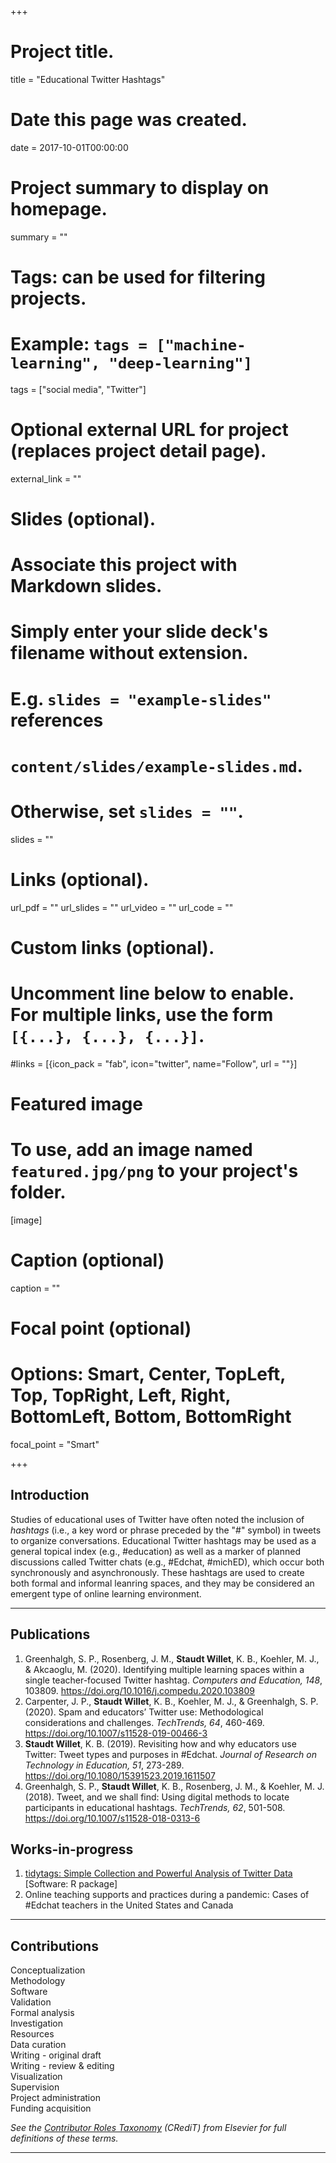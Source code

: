 +++
# Project title.
title = "Educational Twitter Hashtags"

# Date this page was created.
date = 2017-10-01T00:00:00

# Project summary to display on homepage.
summary = ""

# Tags: can be used for filtering projects.
# Example: `tags = ["machine-learning", "deep-learning"]`
tags = ["social media", "Twitter"]

# Optional external URL for project (replaces project detail page).
external_link = ""

# Slides (optional).
#   Associate this project with Markdown slides.
#   Simply enter your slide deck's filename without extension.
#   E.g. `slides = "example-slides"` references 
#   `content/slides/example-slides.md`.
#   Otherwise, set `slides = ""`.
slides = ""

# Links (optional).
url_pdf = ""
url_slides = ""
url_video = ""
url_code = ""

# Custom links (optional).
#   Uncomment line below to enable. For multiple links, use the form `[{...}, {...}, {...}]`.
#links = [{icon_pack = "fab", icon="twitter", name="Follow", url = ""}]

# Featured image
# To use, add an image named `featured.jpg/png` to your project's folder. 
[image]
  # Caption (optional)
  caption = ""
  
  # Focal point (optional)
  # Options: Smart, Center, TopLeft, Top, TopRight, Left, Right, BottomLeft, Bottom, BottomRight
  focal_point = "Smart"
  
+++

## Introduction

Studies of educational uses of Twitter have often noted the inclusion of *hashtags* (i.e., a key word or phrase preceded by the "#" symbol) in tweets to organize conversations. Educational Twitter hashtags may be used as a general topical index (e.g., #education) as well as a marker of planned discussions called Twitter chats (e.g., #Edchat, #michED), which occur both synchronously and asynchronously. These hashtags are used to create both formal and informal leanring spaces, and they may be considered an emergent type of online learning environment.

---

## Publications

1. Greenhalgh, S. P., Rosenberg, J. M., **Staudt Willet**, K. B., Koehler, M. J., & Akcaoglu, M. (2020). Identifying multiple learning spaces within a single teacher-focused Twitter hashtag. *Computers and Education, 148*, 103809. https://doi.org/10.1016/j.compedu.2020.103809
1. Carpenter, J. P., **Staudt Willet**, K. B., Koehler, M. J., & Greenhalgh, S. P. (2020). Spam and educators’ Twitter use: Methodological considerations and challenges. *TechTrends, 64*, 460-469. https://doi.org/10.1007/s11528-019-00466-3
1. **Staudt Willet**, K. B. (2019). Revisiting how and why educators use Twitter: Tweet types and purposes in #Edchat. *Journal of Research on Technology in Education, 51*, 273-289. https://doi.org/10.1080/15391523.2019.1611507
1. Greenhalgh, S. P., **Staudt Willet**, K. B., Rosenberg, J. M., & Koehler, M. J. (2018). Tweet, and we shall find: Using digital methods to locate participants in educational hashtags. *TechTrends, 62*, 501-508. https://doi.org/10.1007/s11528-018-0313-6

## Works-in-progress

1. [tidytags: Simple Collection and Powerful Analysis of Twitter Data](https://bretsw.github.io/tidytags/) [Software: R package]
1. Online teaching supports and practices during a pandemic: Cases of #Edchat teachers in the United States and Canada

---

## Contributions

<i class="fas fa-check"></i> Conceptualization  
<i class="fas fa-check"></i> Methodology  
<i class="fas fa-check"></i> Software  
<i class="fas fa-check"></i> Validation  
<i class="fas fa-check"></i> Formal analysis  
<i class="fas fa-check"></i> Investigation  
<i class="fas fa-check"></i> Resources  
<i class="fas fa-check"></i> Data curation   
<i class="fas fa-check"></i> Writing - original draft  
<i class="fas fa-check"></i> Writing - review & editing  
<i class="fas fa-check"></i> Visualization  
<i class="fas fa-check"></i> Supervision  
<i class="fas fa-check"></i> Project administration  
<i class="fas fa-check"></i> Funding acquisition 

*See the [Contributor Roles Taxonomy](https://www.elsevier.com/authors/journal-authors/policies-and-ethics/credit-author-statement) (CRediT) from Elsevier for full definitions of these terms.*

---